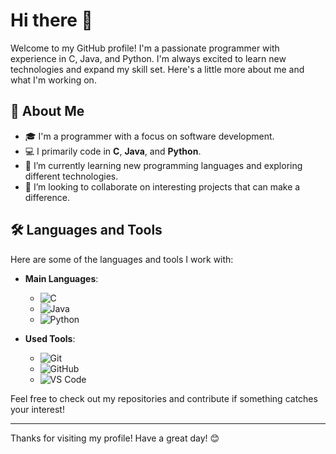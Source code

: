 # Hi there 👋

Welcome to my GitHub profile! I'm a passionate programmer with experience in C, Java, and Python. I'm always excited to learn new technologies and expand my skill set. Here's a little more about me and what I'm working on.


## 🚀 About Me

- 🎓 I'm a programmer with a focus on software development.
- 💻 I primarily code in **C**, **Java**, and **Python**.
- 🌱 I’m currently learning new programming languages and exploring different technologies.
- 🤝 I’m looking to collaborate on interesting projects that can make a difference.

## 🛠 Languages and Tools

Here are some of the languages and tools I work with:

- **Main Languages**:
  
  - ![C](https://img.shields.io/badge/C-00599C?style=for-the-badge&logo=c&logoColor=white)
  - ![Java](https://img.shields.io/badge/Java-ED8B00?style=for-the-badge&logo=java&logoColor=white)
  - ![Python](https://img.shields.io/badge/Python-3776AB?style=for-the-badge&logo=python&logoColor=white)
    
- **Used Tools**:
  
  - ![Git](https://img.shields.io/badge/Git-F05032?style=for-the-badge&logo=git&logoColor=white)
  - ![GitHub](https://img.shields.io/badge/GitHub-181717?style=for-the-badge&logo=github&logoColor=white)
  - ![VS Code](https://img.shields.io/badge/VS_Code-007ACC?style=for-the-badge&logo=visual%20studio%20code&logoColor=white)

Feel free to check out my repositories and contribute if something catches your interest!

---

Thanks for visiting my profile! Have a great day! 😊
